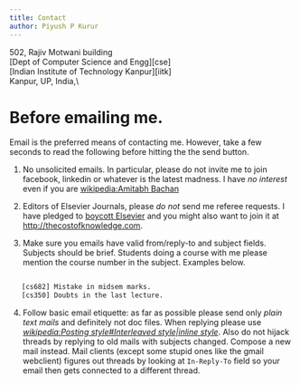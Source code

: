 ```yaml
---
title: Contact
author: Piyush P Kurur
---
```


502, Rajiv Motwani building\
[Dept of Computer Science and Engg][cse]\
[Indian Institute of Technology Kanpur][iitk]\
Kanpur, UP, India,\


# Before emailing me.

Email is the preferred means of contacting me. However, take a few
seconds to read the following before hitting the the send button.

1. No unsolicited emails. In particular, please do not invite me to
   join facebook, linkedin or whatever is the latest madness.  I have
   *no interest* even if you are [wikipedia:Amitabh Bachan]()

2. Editors of Elsevier Journals, please *do not* send me referee
   requests. I have pledged to [boycott Elsevier][whykick] and you
   might also want to join it at <http://thecostofknowledge.com>.

3. Make sure you emails have valid from/reply-to and subject
   fields. Subjects should be brief. Students doing a course with me
   please mention the course number in the subject. Examples below.

~~~ {.bash }

   [cs682] Mistake in midsem marks.
   [cs350] Doubts in the last lecture.

~~~

4. Follow basic email etiquette: as far as possible please send only
*plain text mails* and definitely not doc files. When replying please
use *[wikipedia:Posting style#Interleaved style|inline style]()*. Also
do not hijack threads by replying to old mails with subjects changed.
Compose a new mail instead. Mail clients (except some stupid ones like
the gmail webclient) figures out threads by looking at `In-Reply-To`
field so your email then gets connected to a different thread.

[whykick]: </posts/2012-02-20-Why-Kick-Elsevier.html>
